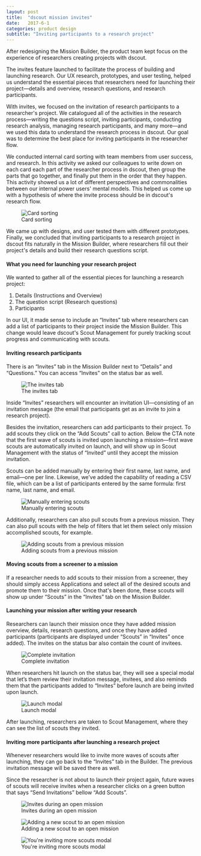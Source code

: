 ```yaml
---
layout: post
title:  "dscout mission invites"
date:   2017-6-1
categories: product design
subtitle: "Inviting participants to a research project"
---
```


After redesigning the Mission Builder, the product team kept focus on the experience of researchers creating projects with dscout.

The invites feature launched to facilitate the process of building and launching research. Our UX research, prototypes, and user testing, helped us understand the essential pieces that researchers need for launching their project—details and overview, research questions, and research participants.

With invites, we focused on the invitation of research participants to a researcher's project. We catalogued all of the activities in the research process—writing the questions script, inviting participants, conducting research analysis, managing research participants, and many more—and we used this data to understand the research process in dscout. Our goal was to determine the best place for inviting participants in the researcher flow.

We conducted internal card sorting with team members from user success, and research. In this activity we asked our colleagues to write down on each card each part of the researcher process in dscout, then group the parts that go together, and finally put them in the order that they happen. This activity showed us a lot of different perspectives and commonalities between our internal power users' mental models. This helped us come up with a hypothesis of where the invite process should be in dscout's research flow.

<figure>
	<img src="../../../../../../assets/images/card-sort.png" alt="Card sorting" />
	<figcaption class="media-caption center">Card sorting</figcaption>
</figure>

We came up with designs, and user tested them with different prototypes. Finally, we concluded that inviting participants to a research project in dscout fits naturally in the Mission Builder, where researchers fill out their project's details and build their research questions script.

#### What you need for launching your research project
We wanted to gather all of the essential pieces for launching a research project:

1. Details (Instructions and Overview)
2. The question script (Research questions)
3. Participants

In our UI, it made sense to include an “Invites” tab where researchers can add a list of participants to their project inside the Mission Builder. This change would leave dscout's Scout Management for purely tracking scout progress and communicating with scouts.

#### Inviting research participants

There is an “Invites” tab in the Mission Builder next to “Details” and “Questions.” You can access “Invites” on the status bar as well.

<figure>
	<img src="../../../../../../assets/images/invites-1.png" alt="The invites tab" />
	<figcaption class="media-caption center">The invites tab</figcaption>
</figure>

Inside “Invites” researchers will encounter an invitation UI—consisting of an invitation message (the email that participants get as an invite to join a research project).

Besides the invitation, researchers can add participants to their project. To add scouts they click on the “Add Scouts” call to action. Below the CTA note that the first wave of scouts is invited upon launching a mission—first wave scouts are automatically invited on launch, and will show up in Scout Management with the status of “Invited” until they accept the mission invitation.

Scouts can be added manually by entering their first name, last name, and email—one per line. Likewise, we’ve added the capability of reading a CSV file, which can be a list of participants entered by the same formula: first name, last name, and email.

<figure>
	<img src="../../../../../../assets/images/invites-3.png" alt="Manually entering scouts" />
	<figcaption class="media-caption center">Manually entering scouts</figcaption>
</figure>

Additionally, researchers can also pull scouts from a previous mission. They can also pull scouts with the help of filters that let them select only mission accomplished scouts, for example.

<figure>
	<img src="../../../../../../assets/images/invites-2.png" alt="Adding scouts from a previous mission" />
	<figcaption class="media-caption center">Adding scouts from a previous mission</figcaption>
</figure>

#### Moving scouts from a screener to a mission

If a researcher needs to add scouts to their mission from a screener, they should simply access Applications and select all of the desired scouts and promote them to their mission. Once that's been done, these scouts will show up under “Scouts” in the “Invites” tab on the Mission Builder.

#### Launching your mission after writing your research

Researchers can launch their mission once they have added mission overview, details, research questions, and once they have added participants (participants are displayed under “Scouts” in “Invites” once added). The invites on the status bar also contain the count of invitees.

<figure>
	<img src="../../../../../../assets/images/invites-4.png" alt="Complete invitation" />
	<figcaption class="media-caption center">Complete invitation</figcaption>
</figure>

When researchers hit launch on the status bar, they will see a special modal that let’s them review their invitation message, invitees, and also reminds them that the participants added to “Invites” before launch are being invited upon launch.

<figure>
	<img src="../../../../../../assets/images/invites-5.png" alt="Launch modal" />
	<figcaption class="media-caption center">Launch modal</figcaption>
</figure>

After launching, researchers are taken to Scout Management, where they can see the list of scouts they invited.

#### Inviting more participants after launching a research project

Whenever researchers would like to invite more waves of scouts after launching, they can go back to the “Invites” tab in the Builder. The previous invitation message will be saved there as well.

Since the researcher is not about to launch their project again, future waves of scouts will receive invites when a researcher clicks on a green button that says “Send Invitations” bellow “Add Scouts”.

<figure>
	<img src="../../../../../../assets/images/invites-6.png" alt="Invites during an open mission" />
	<figcaption class="media-caption center">Invites during an open mission</figcaption>
</figure>

<figure>
	<img src="../../../../../../assets/images/invites-7.png" alt="Adding a new scout to an open mission" />
	<figcaption class="media-caption center">Adding a new scout to an open mission</figcaption>
</figure>

<figure>
	<img src="../../../../../../assets/images/invites-8.png" alt="You're inviting more scouts modal" />
	<figcaption class="media-caption center">You're inviting more scouts modal</figcaption>
</figure>
